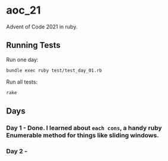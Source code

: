 # aoc_21

Advent of Code 2021 in ruby.

## Running Tests

Run one day:

```bash
bundle exec ruby test/test_day_01.rb
```

Run all tests:

```bash
rake
```

## Days

### Day 1 - Done. I learned about `each cons`, a handy ruby Enumerable method for things like sliding windows.

### Day 2 - 